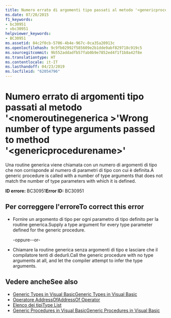 ```yaml
---
title: Numero errato di argomenti tipo passati al metodo '<genericprocedurename>'
ms.date: 07/20/2015
f1_keywords:
- bc30951
- vbc30951
helpviewer_keywords:
- BC30951
ms.assetid: 84c2f0cb-5706-4b4e-967c-0ca35a20913c
ms.openlocfilehash: 9c9fb02992f585609e2b1dde9abf829718c919c5
ms.sourcegitcommit: 9b552addadfb57fab0b9e7852ed4f1f1b8a42f8e
ms.translationtype: HT
ms.contentlocale: it-IT
ms.lasthandoff: 04/23/2019
ms.locfileid: "62054796"
---
```

# <a name="wrong-number-of-type-arguments-passed-to-method-genericprocedurename"></a><span data-ttu-id="61caa-102">Numero errato di argomenti tipo passati al metodo '\<nomeroutinegenerica >'</span><span class="sxs-lookup"><span data-stu-id="61caa-102">Wrong number of type arguments passed to method '\<genericprocedurename>'</span></span>
<span data-ttu-id="61caa-103">Una routine generica viene chiamata con un numero di argomenti di tipo che non corrisponde al numero di parametri di tipo con cui è definita.</span><span class="sxs-lookup"><span data-stu-id="61caa-103">A generic procedure is called with a number of type arguments that does not match the number of type parameters with which it is defined.</span></span>  
  
 <span data-ttu-id="61caa-104">**ID errore:** BC30951</span><span class="sxs-lookup"><span data-stu-id="61caa-104">**Error ID:** BC30951</span></span>  
  
## <a name="to-correct-this-error"></a><span data-ttu-id="61caa-105">Per correggere l'errore</span><span class="sxs-lookup"><span data-stu-id="61caa-105">To correct this error</span></span>  
  
- <span data-ttu-id="61caa-106">Fornire un argomento di tipo per ogni parametro di tipo definito per la routine generica.</span><span class="sxs-lookup"><span data-stu-id="61caa-106">Supply a type argument for every type parameter defined for the generic procedure.</span></span>  
  
     <span data-ttu-id="61caa-107">-oppure-</span><span class="sxs-lookup"><span data-stu-id="61caa-107">-or-</span></span>  
  
- <span data-ttu-id="61caa-108">Chiamare la routine generica senza argomenti di tipo e lasciare che il compilatore tenti di dedurli.</span><span class="sxs-lookup"><span data-stu-id="61caa-108">Call the generic procedure with no type arguments at all, and let the compiler attempt to infer the type arguments.</span></span>  
  
## <a name="see-also"></a><span data-ttu-id="61caa-109">Vedere anche</span><span class="sxs-lookup"><span data-stu-id="61caa-109">See also</span></span>

- [<span data-ttu-id="61caa-110">Generic Types in Visual Basic</span><span class="sxs-lookup"><span data-stu-id="61caa-110">Generic Types in Visual Basic</span></span>](../../visual-basic/programming-guide/language-features/data-types/generic-types.md)
- [<span data-ttu-id="61caa-111">Operatore AddressOf</span><span class="sxs-lookup"><span data-stu-id="61caa-111">AddressOf Operator</span></span>](../../visual-basic/language-reference/operators/addressof-operator.md)
- [<span data-ttu-id="61caa-112">Elenco dei tipi</span><span class="sxs-lookup"><span data-stu-id="61caa-112">Type List</span></span>](../../visual-basic/language-reference/statements/type-list.md)
- [<span data-ttu-id="61caa-113">Generic Procedures in Visual Basic</span><span class="sxs-lookup"><span data-stu-id="61caa-113">Generic Procedures in Visual Basic</span></span>](../../visual-basic/programming-guide/language-features/data-types/generic-procedures.md)

